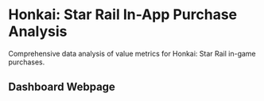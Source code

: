 # Honkai: Star Rail In-App Purchase Analysis

Comprehensive data analysis of value metrics for Honkai: Star Rail in-game purchases.

## Dashboard Webpage

